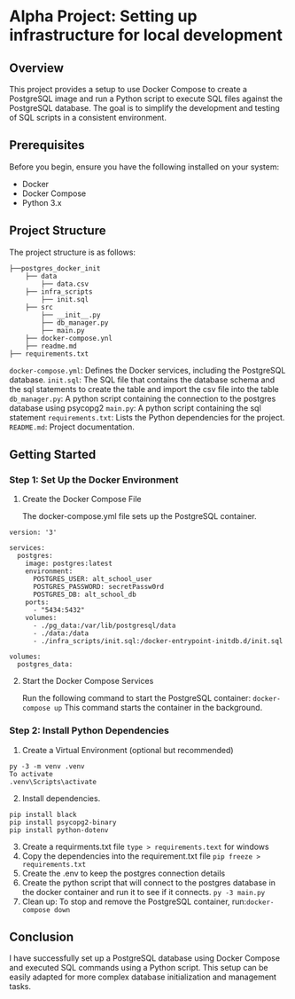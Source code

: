 # Alpha Project: Setting up infrastructure for local development

## Overview

This project provides a setup to use Docker Compose to create a PostgreSQL image and run a Python script to execute SQL files against the PostgreSQL database. The goal is to simplify the development and testing of SQL scripts in a consistent environment.

## Prerequisites

Before you begin, ensure you have the following installed on your system:

- Docker
- Docker Compose
- Python 3.x

## Project Structure

The project structure is as follows:

```
├──postgres_docker_init
    ├── data
        ├── data.csv
    ├── infra_scripts
        ├── init.sql
    ├── src
        ├── __init__.py
        ├── db_manager.py
        ├── main.py
    ├── docker-compose.ynl
    ├── readme.md
├── requirements.txt

```

`docker-compose.yml`: Defines the Docker services, including the PostgreSQL database.
`init.sql`: The SQL file that contains the database schema and the sql statements to create the table and import the csv file into the table
`db_manager.py`: A python script containing the connection to the postgres database using psycopg2
`main.py`: A python script containing the sql statement
`requirements.txt`: Lists the Python dependencies for the project.
`README.md`: Project documentation.

## Getting Started

### Step 1: Set Up the Docker Environment

1. Create the Docker Compose File

   The docker-compose.yml file sets up the PostgreSQL container.

```
version: '3'

services:
  postgres:
    image: postgres:latest
    environment:
      POSTGRES_USER: alt_school_user
      POSTGRES_PASSWORD: secretPassw0rd
      POSTGRES_DB: alt_school_db
    ports:
      - "5434:5432"
    volumes:
      - ./pg_data:/var/lib/postgresql/data
      - ./data:/data
      - ./infra_scripts/init.sql:/docker-entrypoint-initdb.d/init.sql

volumes:
  postgres_data:
```

2. Start the Docker Compose Services

   Run the following command to start the PostgreSQL container:
   `docker-compose up`
   This command starts the container in the background.

### Step 2: Install Python Dependencies

1. Create a Virtual Environment (optional but recommended)

```
py -3 -m venv .venv
To activate
.venv\Scripts\activate
```

2. Install dependencies.

```
pip install black
pip install psycopg2-binary
pip install python-dotenv
```

3. Create a requirments.txt file
   `type > requirements.text` for windows
4. Copy the dependencies into the requirement.txt file
   `pip freeze > requirements.txt `
5. Create the .env to keep the postgres connection details
6. Create the python script that will connect to the postgres database in the docker container and run it to see if it connects.
   `py -3 main.py`
7. Clean up: To stop and remove the PostgreSQL container,
   run:`docker-compose down`

## Conclusion

I have successfully set up a PostgreSQL database using Docker Compose and executed SQL commands using a Python script. This setup can be easily adapted for more complex database initialization and management tasks.
